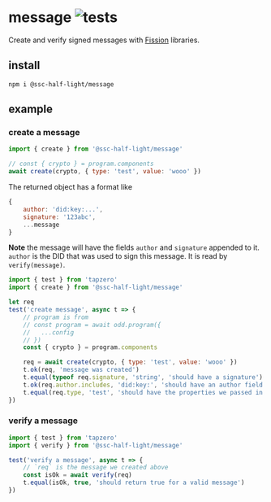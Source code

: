 # message ![tests](https://github.com/ssc-half-light/message/actions/workflows/nodejs.yml/badge.svg)

Create and verify signed messages with [Fission](https://github.com/oddsdk/ts-odd) libraries.

## install

```
npm i @ssc-half-light/message
```

## example

### create a message
```js
import { create } from '@ssc-half-light/message'

// const { crypto } = program.components
await create(crypto, { type: 'test', value: 'wooo' })
```

The returned object has a format like
```js
{
    author: 'did:key:...',
    signature: '123abc',
    ...message
}
```
**Note**
the message will have the fields `author` and `signature` appended to
it.  `author` is the DID that was used to sign this message. It is read by 
`verify(message)`.

```js
import { test } from 'tapzero'
import { create } from '@ssc-half-light/message'

let req
test('create message', async t => {
    // program is from
    // const program = await odd.program({
    //   ...config
    // })
    const { crypto } = program.components

    req = await create(crypto, { type: 'test', value: 'wooo' })
    t.ok(req, 'message was created')
    t.equal(typeof req.signature, 'string', 'should have a signature')
    t.ok(req.author.includes, 'did:key:', 'should have an author field')
    t.equal(req.type, 'test', 'should have the properties we passed in')
})
```

### verify a message
```js
import { test } from 'tapzero'
import { verify } from '@ssc-half-light/message'

test('verify a message', async t => {
    // `req` is the message we created above
    const isOk = await verify(req)
    t.equal(isOk, true, 'should return true for a valid message')
})
```

